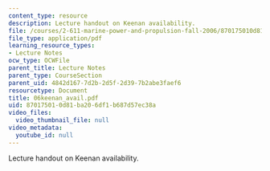 ```yaml
---
content_type: resource
description: Lecture handout on Keenan availability.
file: /courses/2-611-marine-power-and-propulsion-fall-2006/870175010d81ba206df1b687d57ec38a_06keenan_avail.pdf
file_type: application/pdf
learning_resource_types:
- Lecture Notes
ocw_type: OCWFile
parent_title: Lecture Notes
parent_type: CourseSection
parent_uid: 4842d167-7d2b-2d5f-2d39-7b2abe3faef6
resourcetype: Document
title: 06keenan_avail.pdf
uid: 87017501-0d81-ba20-6df1-b687d57ec38a
video_files:
  video_thumbnail_file: null
video_metadata:
  youtube_id: null
---
```

Lecture handout on Keenan availability.

